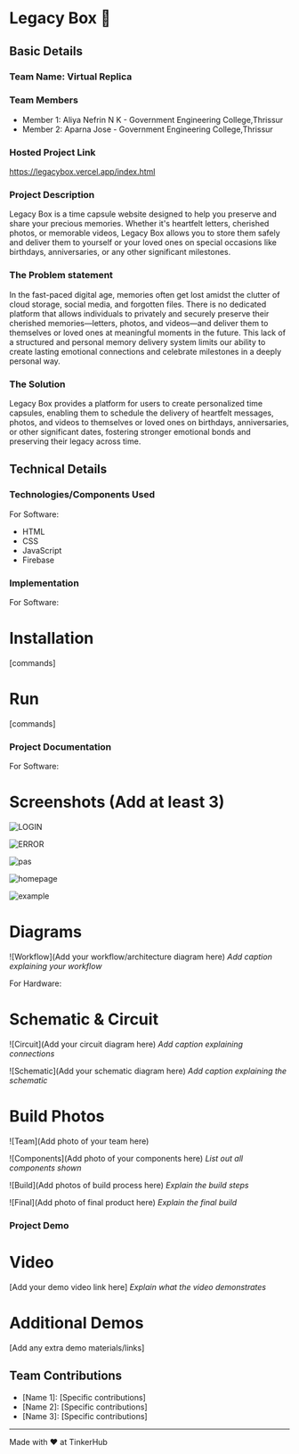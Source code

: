 

# Legacy Box 🎯


## Basic Details
### Team Name: Virtual Replica


### Team Members
- Member 1: Aliya Nefrin N K - Government Engineering College,Thrissur
- Member 2: Aparna Jose - Government Engineering College,Thrissur


### Hosted Project Link
https://legacybox.vercel.app/index.html

### Project Description
Legacy Box is a time capsule website designed to help you preserve and share your precious memories. Whether it's heartfelt letters, cherished photos, or memorable videos, Legacy Box allows you to store them safely and deliver them to yourself or your loved ones on special occasions like birthdays, anniversaries, or any other significant milestones.

### The Problem statement
In the fast-paced digital age, memories often get lost amidst the clutter of cloud storage, social media, and forgotten files. There is no dedicated platform that allows individuals to privately and securely preserve their cherished memories—letters, photos, and videos—and deliver them to themselves or loved ones at meaningful moments in the future. This lack of a structured and personal memory delivery system limits our ability to create lasting emotional connections and celebrate milestones in a deeply personal way.

### The Solution
Legacy Box provides a platform for users to create personalized time capsules, enabling them to schedule the delivery of heartfelt messages, photos, and videos to themselves or loved ones on birthdays, anniversaries, or other significant dates, fostering stronger emotional bonds and preserving their legacy across time.

## Technical Details
### Technologies/Components Used
For Software:
- HTML
- CSS
- JavaScript
- Firebase


### Implementation
For Software:
# Installation
[commands]

# Run
[commands]

### Project Documentation
For Software:

# Screenshots (Add at least 3)

![LOGIN](https://github.com/user-attachments/assets/fa7dcf48-890b-440d-80fa-1cf8d149b30c)


![ERROR](https://github.com/user-attachments/assets/8713888d-9fa3-49da-ae1d-d9ff57a55f26)


![pas](https://github.com/user-attachments/assets/af0f6444-da05-4915-8232-96248466f1ec)

![homepage](https://github.com/user-attachments/assets/98dd07d3-61c0-4d6b-8a4a-418521bd2756)


![example](https://github.com/user-attachments/assets/7a8938fb-8670-4c75-ba8d-1e8cd1006c5d)

# Diagrams
![Workflow](Add your workflow/architecture diagram here)
*Add caption explaining your workflow*

For Hardware:

# Schematic & Circuit
![Circuit](Add your circuit diagram here)
*Add caption explaining connections*

![Schematic](Add your schematic diagram here)
*Add caption explaining the schematic*

# Build Photos
![Team](Add photo of your team here)


![Components](Add photo of your components here)
*List out all components shown*

![Build](Add photos of build process here)
*Explain the build steps*

![Final](Add photo of final product here)
*Explain the final build*

### Project Demo
# Video
[Add your demo video link here]
*Explain what the video demonstrates*

# Additional Demos
[Add any extra demo materials/links]

## Team Contributions
- [Name 1]: [Specific contributions]
- [Name 2]: [Specific contributions]
- [Name 3]: [Specific contributions]

---
Made with ❤️ at TinkerHub




